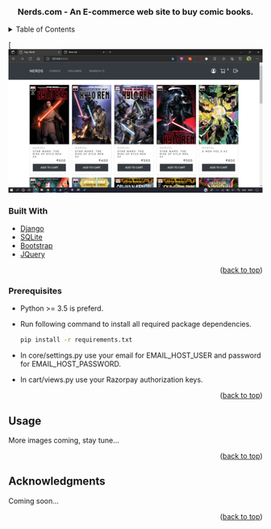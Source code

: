 <!-- Nerds.com - An E-commerce web site to buy commics. -->
<div id="top"></div>


<!-- PROJECT LOGO -->
<br />
<div align="center">

<h3 align="center">Nerds.com - An E-commerce web site to buy comic books.</h3>

</div>



<!-- TABLE OF CONTENTS -->
<details>
  <summary>Table of Contents</summary>
  <ol>
    <li>
      <a href="#built-with">Built With</a>
    </li>
    <li>
      <a href="#prerequisites">Prerequisites</a>
    </li>
    <li><a href="#usage">Usage</a></li>
    <li><a href="#acknowledgments">Acknowledgments</a></li>
    <!-- <li><a href="#license">License</a></li> -->
  </ol>
</details>

[![](screenshots/screenshot1.png)



<!-- ABOUT THE PROJECT -->
<div id="built-with">

### Built With

* [Django](https://www.djangoproject.com/)
* [SQLite](https://www.sqlite.org/index.html)
* [Bootstrap](https://getbootstrap.com)
* [JQuery](https://jquery.com)

<p align="right">(<a href="#top">back to top</a>)</p>

</div>



<!-- GETTING STARTED -->
<div id="prerequisites">

### Prerequisites

* Python >= 3.5 is preferd.

* Run following command to install all required package dependencies.

  ```sh
  pip install -r requirements.txt
  ```
* In core/settings.py use your email for EMAIL_HOST_USER and password for EMAIL_HOST_PASSWORD.

* In cart/views.py use your Razorpay authorization keys.

<p align="right">(<a href="#top">back to top</a>)</p>

</div>



<!-- USAGE EXAMPLES -->
<div id="usage">

## Usage

<!-- Use this space to show useful examples of how a project can be used. Additional screenshots, code examples and demos work well in this space. You may also link to more resources. -->

More images coming, stay tune...

<p align="right">(<a href="#top">back to top</a>)</p>

</div>



<!-- ACKNOWLEDGMENTS -->
<div id="acknowledgments">

## Acknowledgments
<!-- 
* []()
* []()
* []() -->
Coming soon...

<p align="right">(<a href="#top">back to top</a>)</p>

</div>



<!-- LICENSE -->
<!-- <div id="license">

## License

Distributed under the MIT License. See `LICENSE.txt` for more information.

<p align="right">(<a href="#top">back to top</a>)</p>

</div> -->
